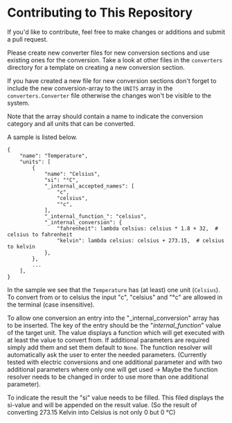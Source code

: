 # Contributing to This Repository

If you'd like to contribute, feel free to make changes or additions and submit a pull request.

Please create new converter files for new conversion sections and use existing ones for the conversion. Take a look at other files in the `converters` directory for a template on creating a new conversion section.

If you have created a new file for new conversion sections don't forget to include the new conversion-array to the `UNITS` array in the `converters.Converter` file otherwise the changes won't be visible to the system.

Note that the array should contain a name to indicate the conversion category and all units that can be converted.

A sample is listed below.

```
{
    "name": "Temperature",
    "units": [
        {
            "name": "Celsius",
            "si": "°C",
            "_internal_accepted_names": [
                "c",
                "celsius",
                "°c",
            ],
            "_internal_function_": "celsius",
            "_internal_conversion": {
                "fahrenheit": lambda celsius: celsius * 1.8 + 32,  # celsius to fahrenheit
                "kelvin": lambda celsius: celsius + 273.15,  # celsius to kelvin
            },
        },
        ...
    ],
}
```

In the sample we see that the `Temperature` has (at least) one unit (`Celsius`). To convert from or to celsius the input "c", "celsius" and "°c" are allowed in the terminal (case insensitive).

To allow one conversion an entry into the "_internal_conversion" array has to be inserted. The key of the entry should be the "_internal_function_" value of the target unit. The value displays a function which will get executed with at least the value to convert from. If additional parameters are required simply add them and set them default to `None`. The function resolver will automatically ask the user to enter the needed parameters. (Currently tested with electric conversions and one additional parameter and with two additional parameters where only one will get used -> Maybe the function resolver needs to be changed in order to use more than one additional parameter).

To indicate the result the "si" value needs to be filled. This filed displays the si-value and will be appended on the result value. (So the result of converting 273.15 Kelvin into Celsius is not only 0 but 0 °C)
